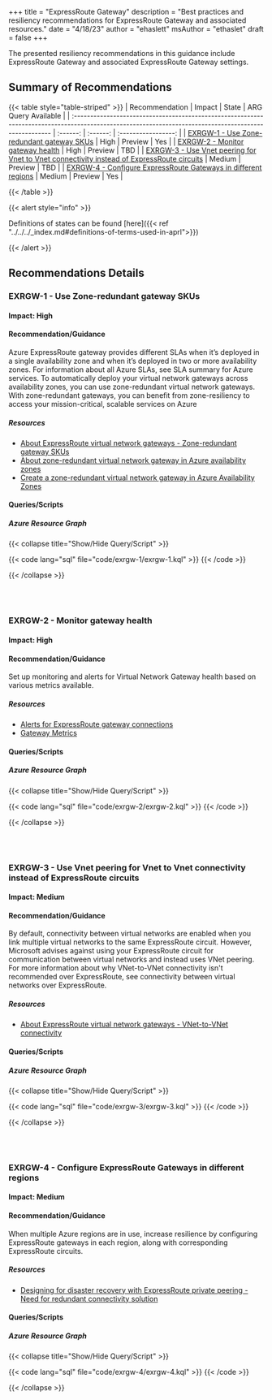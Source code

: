 +++
title = "ExpressRoute Gateway"
description = "Best practices and resiliency recommendations for ExpressRoute Gateway and associated resources."
date = "4/18/23"
author = "ehaslett"
msAuthor = "ethaslet"
draft = false
+++

The presented resiliency recommendations in this guidance include ExpressRoute Gateway and associated ExpressRoute Gateway settings.

## Summary of Recommendations

{{< table style="table-striped" >}}
| Recommendation | Impact | State | ARG Query Available |
| :----------------------------------------------------------------------------------------------------------------------------------------------------- | :------: | :------: | :-----------------: |
| [EXRGW-1 - Use Zone-redundant gateway SKUs](#exrgw-1---use-zone-redundant-gateway-skus) | High | Preview | Yes |
| [EXRGW-2 - Monitor gateway health](#exrgw-2---monitor-gateway-health) | High | Preview | TBD |
| [EXRGW-3 - Use Vnet peering for Vnet to Vnet connectivity instead of ExpressRoute circuits](#exrgw-3---use-vnet-peering-for-vnet-to-vnet-connectivity-instead-of-expressroute-circuits) | Medium | Preview | TBD |
| [EXRGW-4 - Configure ExpressRoute Gateways in different regions](#exrgw-4---configure-expressroute-gateways-in-different-regions) | Medium | Preview | Yes |

{{< /table >}}

{{< alert style="info" >}}

Definitions of states can be found [here]({{< ref "../../../_index.md#definitions-of-terms-used-in-aprl">}})

{{< /alert >}}

## Recommendations Details

### EXRGW-1 - Use Zone-redundant gateway SKUs

#### Impact: High

#### Recommendation/Guidance

Azure ExpressRoute gateway provides different SLAs when it’s deployed in a single availability zone and when it’s deployed in two or more availability zones. For information about all Azure SLAs, see SLA summary for Azure services. To automatically deploy your virtual network gateways across availability zones, you can use zone-redundant virtual network gateways. With zone-redundant gateways, you can benefit from zone-resiliency to access your mission-critical, scalable services on Azure

##### Resources

- [About ExpressRoute virtual network gateways - Zone-redundant gateway SKUs](https://learn.microsoft.com/en-us/azure/expressroute/expressroute-about-virtual-network-gateways#zrgw)
- [About zone-redundant virtual network gateway in Azure availability zones](https://learn.microsoft.com/en-us/azure/vpn-gateway/about-zone-redundant-vnet-gateways)
- [Create a zone-redundant virtual network gateway in Azure Availability Zones](https://learn.microsoft.com/en-us/azure/vpn-gateway/create-zone-redundant-vnet-gateway)

#### Queries/Scripts

##### Azure Resource Graph

{{< collapse title="Show/Hide Query/Script" >}}

{{< code lang="sql" file="code/exrgw-1/exrgw-1.kql" >}} {{< /code >}}

{{< /collapse >}}

<br><br>

### EXRGW-2 - Monitor gateway health

#### Impact: High

#### Recommendation/Guidance

Set up monitoring and alerts for Virtual Network Gateway health based on various metrics available.

##### Resources

- [Alerts for ExpressRoute gateway connections](https://learn.microsoft.com/en-us/azure/expressroute/monitor-expressroute#alerts-for-expressroute-gateway-connections)
- [Gateway Metrics](https://learn.microsoft.com/en-us/azure/expressroute/expressroute-network-insights#gateway-metrics)

#### Queries/Scripts

##### Azure Resource Graph

{{< collapse title="Show/Hide Query/Script" >}}

{{< code lang="sql" file="code/exrgw-2/exrgw-2.kql" >}} {{< /code >}}

{{< /collapse >}}

<br><br>

### EXRGW-3 - Use Vnet peering for Vnet to Vnet connectivity instead of ExpressRoute circuits

#### Impact: Medium

#### Recommendation/Guidance

By default, connectivity between virtual networks are enabled when you link multiple virtual networks to the same ExpressRoute circuit. However, Microsoft advises against using your ExpressRoute circuit for communication between virtual networks and instead uses VNet peering. For more information about why VNet-to-VNet connectivity isn't recommended over ExpressRoute, see connectivity between virtual networks over ExpressRoute.

##### Resources

- [About ExpressRoute virtual network gateways - VNet-to-VNet connectivity](https://learn.microsoft.com/en-us/azure/expressroute/expressroute-about-virtual-network-gateways#vnet-to-vnet-connectivity)

#### Queries/Scripts

##### Azure Resource Graph

{{< collapse title="Show/Hide Query/Script" >}}

{{< code lang="sql" file="code/exrgw-3/exrgw-3.kql" >}} {{< /code >}}

{{< /collapse >}}

<br><br>

### EXRGW-4 - Configure ExpressRoute Gateways in different regions

#### Impact: Medium

#### Recommendation/Guidance

When multiple Azure regions are in use, increase resilience by configuring ExpressRoute gateways in each region, along with corresponding ExpressRoute circuits.

##### Resources

- [Designing for disaster recovery with ExpressRoute private peering - Need for redundant connectivity solution](https://learn.microsoft.com/en-us/azure/expressroute/designing-for-disaster-recovery-with-expressroute-privatepeering#need-for-redundant-connectivity-solution)

#### Queries/Scripts

##### Azure Resource Graph

{{< collapse title="Show/Hide Query/Script" >}}

{{< code lang="sql" file="code/exrgw-4/exrgw-4.kql" >}} {{< /code >}}

{{< /collapse >}}

<br><br>
